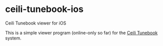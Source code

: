 # ceili-tunebook-ios
Ceili Tunebook viewer for iOS

This is a simple viewer program (online-only so far) for the [Ceili Tunebook](/getdunne/Ceili-Tunebook) system.
